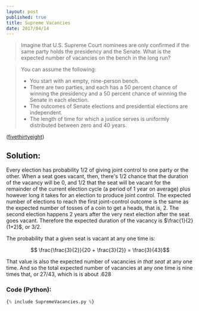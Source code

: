 ```yaml
---
layout: post
published: true
title: Supreme Vacancies
date: 2017/04/14
---
```


>Imagine that U.S. Supreme Court nominees are only confirmed if the same party holds the presidency and the Senate. What is the expected number of vacancies on the bench in the long run?
<!--more-->
>You can assume the following:
>
> - You start with an empty, nine-person bench.
> - There are two parties, and each has a 50 percent chance of winning the presidency and a 50 percent chance of winning the Senate in each election.
> - The outcomes of Senate elections and presidential elections are independent.
> - The length of time for which a justice serves is uniformly distributed between zero and 40 years.

([fivethirtyeight](https://fivethirtyeight.com/features/how-many-bingo-cards-are-there-in-the-world/))

## Solution:

Every election has probability $1/2$ of giving joint control to one party or the other. When a seat goes vacant, then, there's $1/2$ chance that the duration of the vacancy will be $0$, and $1/2$ that the seat will be vacant for the remainder of the current election cycle (a period of $1$ year on average) plus however long it takes for an election to produce joint control. The expected number of elections to reach the first joint-control outcome is the same as the expected number of tosses of a coin to get a heads, that is, $2$. The second election happens $2$ years after the very next election after the seat goes vacant.  Therefore the expected duration of the vacancy is $\frac{1}{2}(1+2)$, or $3/2$.  

The probability that a given seat is vacant at any one time is:

$$ \frac{\frac{3}{2}}{20 + \frac{3}{2}} = \frac{3}{43}$$

That value is also the expected number of vacancies _in that seat_ at any one time. And so the total expected number of vacancies at any one time is nine times that, or $27/43$, which is is about $.628$

### Code (Python):

```python
{% include SupremeVacancies.py %}
```

<br>
